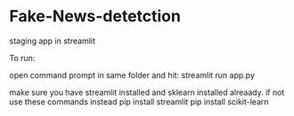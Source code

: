# Fake-News-detetction
staging app in streamlit


To run:

open command prompt in same folder and hit:
    streamlit run app.py



make sure you have streamlit installed and sklearn installed alreaady.
if not use these commands instead
pip install streamlit
pip install scikit-learn
